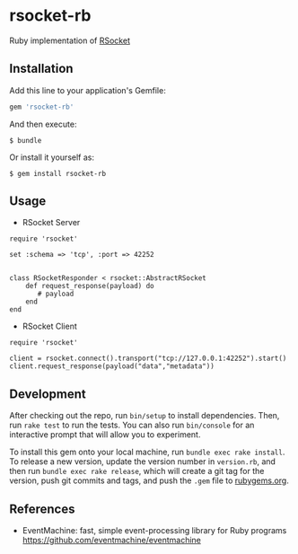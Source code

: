 rsocket-rb
===================

Ruby implementation of [RSocket](http://rsocket.io)


## Installation

Add this line to your application's Gemfile:

```ruby
gem 'rsocket-rb'
```

And then execute:

    $ bundle

Or install it yourself as:

    $ gem install rsocket-rb

## Usage

* RSocket Server
```
require 'rsocket'

set :schema => 'tcp', :port => 42252


class RSocketResponder < rsocket::AbstractRSocket
    def request_response(payload) do
       # payload
    end
end
```


* RSocket Client

```
require 'rsocket'

client = rsocket.connect().transport("tcp://127.0.0.1:42252").start()
client.request_response(payload("data","metadata"))

```


## Development

After checking out the repo, run `bin/setup` to install dependencies. Then, run `rake test` to run the tests. You can also run `bin/console` for an interactive prompt that will allow you to experiment.

To install this gem onto your local machine, run `bundle exec rake install`. To release a new version, update the version number in `version.rb`, and then run `bundle exec rake release`, which will create a git tag for the version, push git commits and tags, and push the `.gem` file to [rubygems.org](https://rubygems.org).

## References

* EventMachine: fast, simple event-processing library for Ruby programs https://github.com/eventmachine/eventmachine